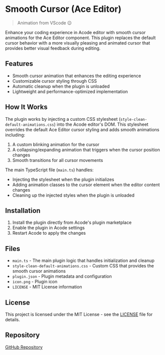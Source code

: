 # Smooth Cursor (Ace Editor)

> Animation from VScode 😉

Enhance your coding experience in Acode editor with smooth cursor animations for the Ace Editor component. This plugin replaces the default cursor behavior with a more visually pleasing and animated cursor that provides better visual feedback during editing.

## Features

- Smooth cursor animation that enhances the editing experience
- Customizable cursor styling through CSS
- Automatic cleanup when the plugin is unloaded
- Lightweight and performance-optimized implementation

## How It Works

The plugin works by injecting a custom CSS stylesheet (`style-clean-default-animations.css`) into the Acode editor's DOM. This stylesheet overrides the default Ace Editor cursor styling and adds smooth animations including:

1. A custom blinking animation for the cursor
2. A collapsing/expanding animation that triggers when the cursor position changes
3. Smooth transitions for all cursor movements

The main TypeScript file (`main.ts`) handles:
- Injecting the stylesheet when the plugin initializes
- Adding animation classes to the cursor element when the editor content changes
- Cleaning up the injected styles when the plugin is unloaded

## Installation

1. Install the plugin directly from Acode's plugin marketplace
2. Enable the plugin in Acode settings
3. Restart Acode to apply the changes

## Files

- `main.ts` - The main plugin logic that handles initialization and cleanup
- `style-clean-default-animations.css` - Custom CSS that provides the smooth cursor animations
- `plugin.json` - Plugin metadata and configuration
- `icon.png` - Plugin icon
- `LICENSE` - MIT License information

## License

This project is licensed under the MIT License - see the [LICENSE](LICENSE) file for details.

## Repository

[GitHub Repository](https://github.com/unschooledgamer/acode-smoothcursor-plugin)
